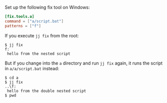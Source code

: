 Set up the following fix tool on Windows:

```toml
[fix.tools.a]
command = ["a/script.bat"]
patterns = ["f"]
```

If you execute `jj fix` from the root:

```command
$ jj fix
f:
 hello from the nested script
```

But if you change into the `a` directory and run `jj fix` again, it runs the
script in `a/a/script.bat` instead:

```command
$ cd a
$ jj fix
..\f:
 hello from the double nested script
$ pwd
